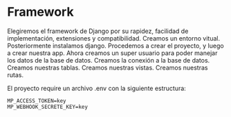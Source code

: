 # Framework

Elegiremos el framework de Django por su rapidez, facilidad de implementación, extensiones y compatibilidad.
Creamos un entorno vitual.
Posteriormente instalamos django.
Procedemos a crear el proyecto, y luego a crear nuestra app.
Ahora creamos un super usuario para poder manejar los datos de la base de datos.
Creamos la conexión a la base de datos.
Creamos nuestras tablas.
Creamos nuestras vistas.
Creamos nuestras rutas.

El proyecto require un archivo .env con la siguiente estructura:

```
MP_ACCESS_TOKEN=key
MP_WEBHOOK_SECRETE_KEY=key
```